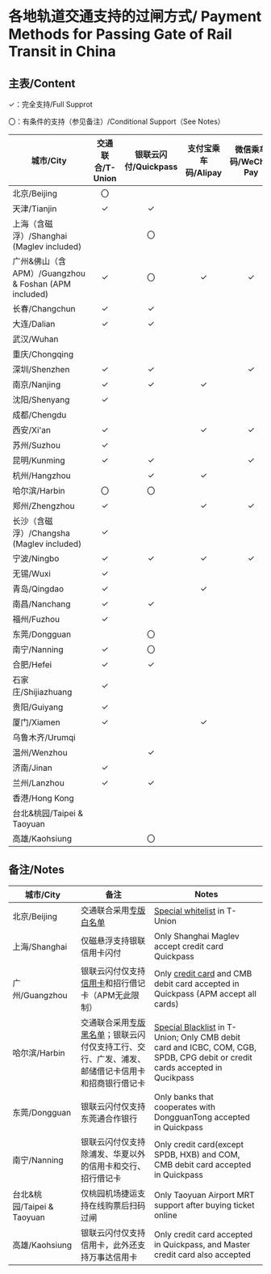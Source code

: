 # 各地轨道交通支持的过闸方式/ Payment Methods for Passing Gate of Rail Transit in China
## 主表/Content
✓：完全支持/Full Supprot

〇：有条件的支持（参见备注）/Conditional Support（See Notes）

| 城市/City | 交通联合/T-Union | 银联云闪付/Quickpass | 支付宝乘车码/Alipay | 微信乘车码/WeChat Pay | 银联乘车码/Unionpay | 官方应用乘车码/Official Apps |
| --------  | :-------------: | :----------------:  | :----------------: | :------------------: | :----------------: | :-------:|
| 北京/Beijing | 〇 | | | | | ✓ | 
| 天津/Tianjin | ✓ | ✓ | | | | ✓ | |
| 上海（含磁浮）/Shanghai (Maglev included) | | 〇 | | | | ✓ | |
| 广州&佛山（含APM）/Guangzhou & Foshan (APM included) | ✓ | 〇 | ✓ | ✓ | | ✓ | |
| 长春/Changchun | ✓ | ✓ | | | | | |
| 大连/Dalian | ✓ | ✓ | | | | ✓ | |
| 武汉/Wuhan | | | | | | ✓ | |
| 重庆/Chongqing | | | | | |  | |
| 深圳/Shenzhen | ✓ | ✓ | | ✓ | | ✓ | |
| 南京/Nanjing | ✓ | ✓ | ✓ | | | ✓ | |
| 沈阳/Shenyang | ✓ | | | | | ✓ | |
| 成都/Chengdu | | | | | ✓ | ✓ | |
| 西安/Xi'an | ✓ | | ✓ | ✓ | | ✓ | |
| 苏州/Suzhou | ✓ | | | | | ✓ | |
| 昆明/Kunming | ✓ | ✓ | | ✓ | | ✓ | |
| 杭州/Hangzhou | | ✓ | ✓ | | | ✓ | |
| 哈尔滨/Harbin | 〇 | 〇 | | | | ✓ | |
| 郑州/Zhengzhou | ✓ | | ✓ | ✓ | | ✓ | |
| 长沙（含磁浮）/Changsha (Maglev included) | ✓ | | | | | ✓ | |
| 宁波/Ningbo | ✓ | ✓ | ✓ | ✓ | | ✓ | |
| 无锡/Wuxi | ✓ | | | | | ✓ | |
| 青岛/Qingdao | ✓ | | ✓ | | | ✓ | |
| 南昌/Nanchang | ✓ | ✓ | | | | ✓ | |
| 福州/Fuzhou | ✓ | | | | | ✓ | |
| 东莞/Dongguan | | 〇 | | | | ✓ | |
| 南宁/Nanning | ✓ | 〇 | | | | ✓ | |
| 合肥/Hefei | ✓ | ✓ | | | | ✓ | |
| 石家庄/Shijiazhuang | ✓ | | | | | ✓ | |
| 贵阳/Guiyang | ✓ | | | | | ✓ | |
| 厦门/Xiamen | ✓ | | ✓ | | | ✓ | |
| 乌鲁木齐/Urumqi | | | | | | ✓ | |
| 温州/Wenzhou | | ✓ | | | | ✓ | |
| 济南/Jinan | ✓ | | | | | ✓ | |
| 兰州/Lanzhou | ✓ | ✓ | | | | ✓ | |
| 香港/Hong Kong | | | | | | | |
| 台北&桃园/Taipei & Taoyuan | | | | | | 〇 | |
| 高雄/Kaohsiung | | 〇 | | | | | |

## 备注/Notes
| 城市/City | 备注 | Notes |
| --------- | --- | ----- |
| 北京/Beijing | 交通联合采用[专版白名单](https://mp.weixin.qq.com/s/JF4pULn90EA7S5lUWaxNyw) | [Special whitelist](https://mp.weixin.qq.com/s/JF4pULn90EA7S5lUWaxNyw) in T-Union |
| 上海/Shanghai | 仅磁悬浮支持银联信用卡闪付 | Only Shanghai Maglev accept credit card Quickpass|
| 广州/Guangzhou | 银联云闪付仅支持[信用卡](http://cs.gzmtr.com/ckfw/pwzy/201811/t20181106_60161.htm)和招行借记卡（APM无此限制） | Only [credit card](http://cs.gzmtr.com/ckfw/pwzy/201811/t20181106_60161.htm) and CMB debit card accepted in Quickpass (APM accept all cards) |
| 哈尔滨/Harbin | 交通联合采用[专版黑名单](https://www.zhihu.com/question/312911617)；银联云闪付仅支持工行、交行、广发、浦发、邮储借记卡信用卡和招商银行借记卡 | [Special Blacklist](https://www.zhihu.com/question/312911617) in T-Union; Only CMB debit card and ICBC, COM, CGB, SPDB, CPG debit or credit cards accepted in Qucikpass |
| 东莞/Dongguan | 银联云闪付仅支持东莞通合作银行 | Only banks that cooperates with DongguanTong accepted in Quickpass |
| 南宁/Nanning | 银联云闪付仅支持除浦发、华夏以外的信用卡和交行、招行借记卡 | Only credit card(except SPDB, HXB) and COM, CMB debit card accepted in Quickpass |
| 台北&桃园/Taipei & Taoyuan | 仅桃园机场捷运支持在线购票后扫码过闸 | Only Taoyuan Airport MRT support after buying ticket online |
| 高雄/Kaohsiung | 银联云闪付仅支持信用卡，此外还支持万事达信用卡 | Only credit card accepted in Quickpass, and Master credit card also accepted |

